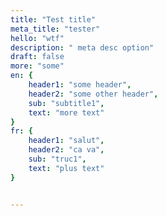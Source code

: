 ```yaml
---
title: "Test title"
meta_title: "tester"
hello: "wtf"
description: " meta desc option"
draft: false
more: "some"
en: {
    header1: "some header",
    header2: "some other header",
    sub: "subtitle1",
    text: "more text"
}
fr: {
    header1: "salut",
    header2: "ca va",
    sub: "truc1",
    text: "plus text" 
}


---
```

